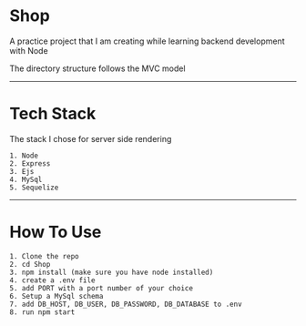 # Shop
A practice project that I am creating while learning backend development with Node

The directory structure follows the MVC model 
____________________________
# Tech Stack
The stack I chose for server side rendering
```
1. Node 
2. Express
3. Ejs
4. MySql
5. Sequelize
```
___________________________
# How To Use
```
1. Clone the repo
2. cd Shop
3. npm install (make sure you have node installed)
4. create a .env file
5. add PORT with a port number of your choice
6. Setup a MySql schema
7. add DB_HOST, DB_USER, DB_PASSWORD, DB_DATABASE to .env 
8. run npm start
```


